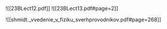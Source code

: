 
![[23BLect12.pdf]]
![[23BLect13.pdf#page=2]]

![[shmidt._vvedenie_v_fiziku_sverhprovodnikov.pdf#page=268]]
